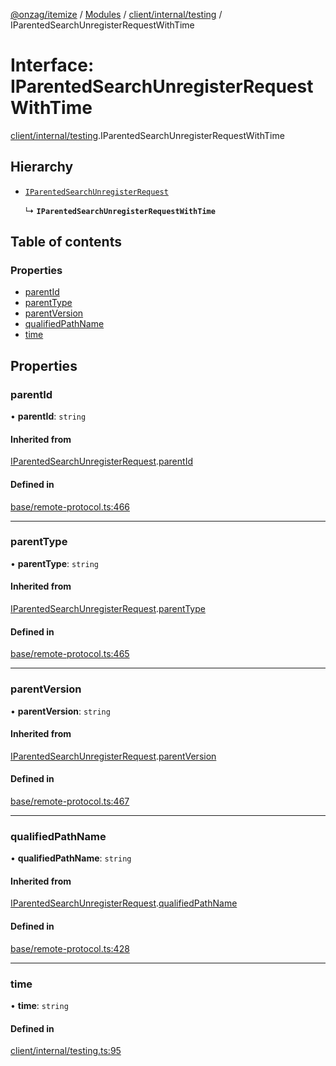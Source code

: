 [@onzag/itemize](../README.md) / [Modules](../modules.md) / [client/internal/testing](../modules/client_internal_testing.md) / IParentedSearchUnregisterRequestWithTime

# Interface: IParentedSearchUnregisterRequestWithTime

[client/internal/testing](../modules/client_internal_testing.md).IParentedSearchUnregisterRequestWithTime

## Hierarchy

- [`IParentedSearchUnregisterRequest`](base_remote_protocol.IParentedSearchUnregisterRequest.md)

  ↳ **`IParentedSearchUnregisterRequestWithTime`**

## Table of contents

### Properties

- [parentId](client_internal_testing.IParentedSearchUnregisterRequestWithTime.md#parentid)
- [parentType](client_internal_testing.IParentedSearchUnregisterRequestWithTime.md#parenttype)
- [parentVersion](client_internal_testing.IParentedSearchUnregisterRequestWithTime.md#parentversion)
- [qualifiedPathName](client_internal_testing.IParentedSearchUnregisterRequestWithTime.md#qualifiedpathname)
- [time](client_internal_testing.IParentedSearchUnregisterRequestWithTime.md#time)

## Properties

### parentId

• **parentId**: `string`

#### Inherited from

[IParentedSearchUnregisterRequest](base_remote_protocol.IParentedSearchUnregisterRequest.md).[parentId](base_remote_protocol.IParentedSearchUnregisterRequest.md#parentid)

#### Defined in

[base/remote-protocol.ts:466](https://github.com/onzag/itemize/blob/f2f29986/base/remote-protocol.ts#L466)

___

### parentType

• **parentType**: `string`

#### Inherited from

[IParentedSearchUnregisterRequest](base_remote_protocol.IParentedSearchUnregisterRequest.md).[parentType](base_remote_protocol.IParentedSearchUnregisterRequest.md#parenttype)

#### Defined in

[base/remote-protocol.ts:465](https://github.com/onzag/itemize/blob/f2f29986/base/remote-protocol.ts#L465)

___

### parentVersion

• **parentVersion**: `string`

#### Inherited from

[IParentedSearchUnregisterRequest](base_remote_protocol.IParentedSearchUnregisterRequest.md).[parentVersion](base_remote_protocol.IParentedSearchUnregisterRequest.md#parentversion)

#### Defined in

[base/remote-protocol.ts:467](https://github.com/onzag/itemize/blob/f2f29986/base/remote-protocol.ts#L467)

___

### qualifiedPathName

• **qualifiedPathName**: `string`

#### Inherited from

[IParentedSearchUnregisterRequest](base_remote_protocol.IParentedSearchUnregisterRequest.md).[qualifiedPathName](base_remote_protocol.IParentedSearchUnregisterRequest.md#qualifiedpathname)

#### Defined in

[base/remote-protocol.ts:428](https://github.com/onzag/itemize/blob/f2f29986/base/remote-protocol.ts#L428)

___

### time

• **time**: `string`

#### Defined in

[client/internal/testing.ts:95](https://github.com/onzag/itemize/blob/f2f29986/client/internal/testing.ts#L95)
